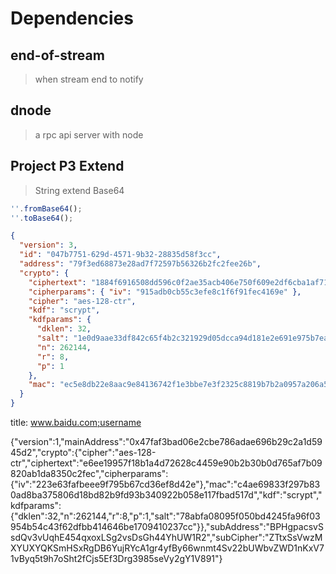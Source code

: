 # Dependencies

## end-of-stream

> when stream end to notify

## dnode

> a rpc api server with node

## Project P3 Extend

> String extend Base64

```javascript
''.fromBase64();
''.toBase64();
```

```json
{
  "version": 3,
  "id": "047b7751-629d-4571-9b32-28835d58f3cc",
  "address": "79f3ed68873e28ad7f72597b56326b2fc2fee26b",
  "crypto": {
    "ciphertext": "1884f6916508dd596c0f2ae35acb406e750f609e2df6cba1af717b750905e6e6",
    "cipherparams": { "iv": "915adb0cb55c3efe8c1f6f91fec4169e" },
    "cipher": "aes-128-ctr",
    "kdf": "scrypt",
    "kdfparams": {
      "dklen": 32,
      "salt": "1e0d9aae33df842c65f4b2c321929d05dcca94d181e2e691e975b7ea04531a31",
      "n": 262144,
      "r": 8,
      "p": 1
    },
    "mac": "ec5e8db22e8aac9e84136742f1e3bbe7e3f2325c8819b7b2a0957a206a573a30"
  }
}
```

title: www.baidu.com;username

{"version":1,"mainAddress":"0x47faf3bad06e2cbe786adae696b29c2a1d5945d2","crypto":{"cipher":"aes-128-ctr","ciphertext":"e6ee19957f18b1a4d72628c4459e90b2b30b0d765af7b09820ab1da8350c2fec","cipherparams":{"iv":"223e63fafbeee9f795b67cd36ef8d42e"},"mac":"c4ae69833f297b830ad8ba375806d18bd82b9fd93b340922b058e117fbad517d","kdf":"scrypt","kdfparams":{"dklen":32,"n":262144,"r":8,"p":1,"salt":"78abfa08095f050bd4245fa96f03954b54c43f62dfbb414646be1709410237cc"}},"subAddress":"BPHgpacsvSsdQv3vUqhE454qxoxLSg2vsDsGh44YhUW1R2","subCipher":"ZTtxSsVwzMXYUXYQKSmHSxRgDB6YujRYcA1gr4yfBy66wnmt4Sv22bUWbvZWD1nKxV71vByq5t9h7oSht2fCjs5Ef3Drg3985seVy2gY1V891"}
